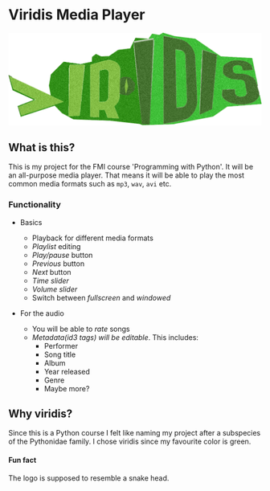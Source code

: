Viridis Media Player
====================

![alt tag](viridis.bmp)


What is this?
-------------

This is my project for the FMI course 'Programming with Python'.
It will be an all-purpose media player. That means it will be able to play the most common media formats such as `mp3`, `wav`, `avi` etc.

### Functionality

* Basics
	- Playback for different media formats
	- _Playlist_ editing
	- _Play/pause_ button
	- _Previous_ button
	- _Next_ button
	- _Time slider_
	- _Volume slider_
	- Switch between _fullscreen_ and _windowed_

* For the audio
	- You will be able to _rate_ songs
	- _Metadata(id3 tags) will be editable_. This includes:
		+ Performer
		+ Song title
		+ Album
		+ Year released
		+ Genre
		+ Maybe more?

Why viridis?
------------

Since this is a Python course I felt like naming my project after a subspecies of the Pythonidae family.
I chose viridis since my favourite color is green.

#### Fun fact

The logo is supposed to resemble a snake head.